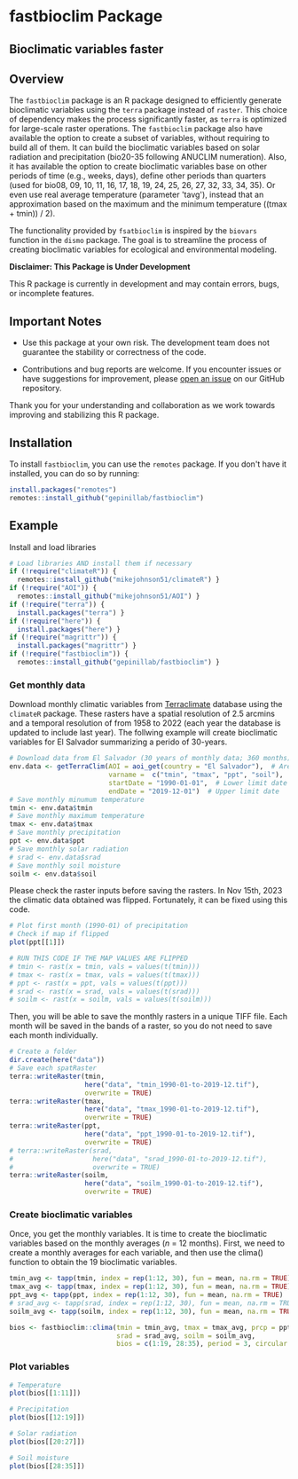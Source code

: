 # fastbioclim Package

## Bioclimatic variables faster

## Overview

The `fastbioclim` package is an R package designed to efficiently generate bioclimatic variables using the `terra` package instead of `raster`. This choice of dependency makes the process significantly faster, as `terra` is optimized for large-scale raster operations. The `fastbioclim` package also have available the option to create a subset of variables, without requiring to build all of them. It can build the bioclimatic variables based on solar radiation and precipitation (bio20-35 following ANUCLIM numeration). Also, it has available the option to create bioclimatic variables base on other periods of time (e.g., weeks, days), define other periods than quarters (used for bio08, 09, 10, 11, 16, 17, 18, 19, 24, 25, 26, 27, 32, 33, 34, 35). Or even use real average temperature (parameter 'tavg'), instead that an approximation based on the maximum and the minimum temperature ((tmax + tmin)) / 2).

The functionality provided by `fsatbioclim` is inspired by the `biovars` function in the `dismo` package. The goal is to streamline the process of creating bioclimatic variables for ecological and environmental modeling.

**Disclaimer: This Package is Under Development**

This R package is currently in development and may contain errors, bugs, or incomplete features.

## Important Notes

-   Use this package at your own risk. The development team does not guarantee the stability or correctness of the code.

-   Contributions and bug reports are welcome. If you encounter issues or have suggestions for improvement, please [open an issue](https://github.com/gepinillab/fastbioclim/issues) on our GitHub repository.

Thank you for your understanding and collaboration as we work towards improving and stabilizing this R package.

## Installation

To install `fastbioclim`, you can use the `remotes` package. If you don't have it installed, you can do so by running:

``` r
install.packages("remotes")
remotes::install_github("gepinillab/fastbioclim")
```

## Example

Install and load libraries

``` r
# Load libraries AND install them if necessary
if (!require("climateR")) {
  remotes::install_github("mikejohnson51/climateR") }
if (!require("AOI")) {
  remotes::install_github("mikejohnson51/AOI") }
if (!require("terra")) {
  install.packages("terra") }
if (!require("here")) {
  install.packages("here") }
if (!require("magrittr")) {
  install.packages("magrittr") }
if (!require("fastbioclim")) {
  remotes::install_github("gepinillab/fastbioclim") }
```

### Get monthly data

Download monthly climatic variables from [Terraclimate](https://www.climatologylab.org/terraclimate.html) database using the `climateR` package. These rasters have a spatial resolution of 2.5 arcmins and a temporal resolution of from 1958 to 2022 (each year the database is updated to include last year). The follwing example will create bioclimatic variables for El Salvador summarizing a perido of 30-years.

``` r
# Download data from El Salvador (30 years of monthly data; 360 months)
env.data <- getTerraClim(AOI = aoi_get(country = "El Salvador"),  # Area of Interest
                         varname =  c("tmin", "tmax", "ppt", "soil"),  # Variables to download
                         startDate = "1990-01-01",  # Lower limit date
                         endDate = "2019-12-01")  # Upper limit date
# Save monthly minumum temperature
tmin <- env.data$tmin
# Save monthly maximum temperature
tmax <- env.data$tmax
# Save monthly precipitation
ppt <- env.data$ppt
# Save monthly solar radiation
# srad <- env.data$srad
# Save monthly soil moisture
soilm <- env.data$soil
```

Please check the raster inputs before saving the rasters. In Nov 15th, 2023 the climatic data obtained was flipped. Fortunately, it can be fixed using this code.

``` r
# Plot first month (1990-01) of precipitation
# Check if map if flipped
plot(ppt[[1]])
```

``` r
# RUN THIS CODE IF THE MAP VALUES ARE FLIPPED
# tmin <- rast(x = tmin, vals = values(t(tmin)))
# tmax <- rast(x = tmax, vals = values(t(tmax)))
# ppt <- rast(x = ppt, vals = values(t(ppt)))
# srad <- rast(x = srad, vals = values(t(srad)))
# soilm <- rast(x = soilm, vals = values(t(soilm)))
```

Then, you will be able to save the monthly rasters in a unique TIFF file. Each month will be saved in the bands of a raster, so you do not need to save each month individually.

``` r
# Create a folder
dir.create(here("data"))
# Save each spatRaster
terra::writeRaster(tmin,
                   here("data", "tmin_1990-01-to-2019-12.tif"),
                   overwrite = TRUE)
terra::writeRaster(tmax,
                   here("data", "tmax_1990-01-to-2019-12.tif"),
                   overwrite = TRUE)
terra::writeRaster(ppt,
                   here("data", "ppt_1990-01-to-2019-12.tif"),
                   overwrite = TRUE)
# terra::writeRaster(srad,
#                    here("data", "srad_1990-01-to-2019-12.tif"),
#                    overwrite = TRUE)
terra::writeRaster(soilm,
                   here("data", "soilm_1990-01-to-2019-12.tif"),
                   overwrite = TRUE)
```

### Create bioclimatic variables

Once, you get the monthly variables. It is time to create the bioclimatic variables based on the monthly averages (*n* = 12 months). First, we need to create a monthly averages for each variable, and then use the clima() function to obtain the 19 bioclimatic variables.

``` r
tmin_avg <- tapp(tmin, index = rep(1:12, 30), fun = mean, na.rm = TRUE)
tmax_avg <- tapp(tmax, index = rep(1:12, 30), fun = mean, na.rm = TRUE)
ppt_avg <- tapp(ppt, index = rep(1:12, 30), fun = mean, na.rm = TRUE)
# srad_avg <- tapp(srad, index = rep(1:12, 30), fun = mean, na.rm = TRUE)
soilm_avg <- tapp(soilm, index = rep(1:12, 30), fun = mean, na.rm = TRUE)

bios <- fastbioclim::clima(tmin = tmin_avg, tmax = tmax_avg, prcp = ppt_avg,
                           srad = srad_avg, soilm = soilm_avg,
                           bios = c(1:19, 28:35), period = 3, circular = TRUE)
```

### Plot variables

``` r
# Temperature
plot(bios[[1:11]])
```

``` r
# Precipitation
plot(bios[[12:19]])
```

``` r
# Solar radiation
plot(bios[[20:27]])
```

``` r
# Soil moisture
plot(bios[[28:35]])
```
